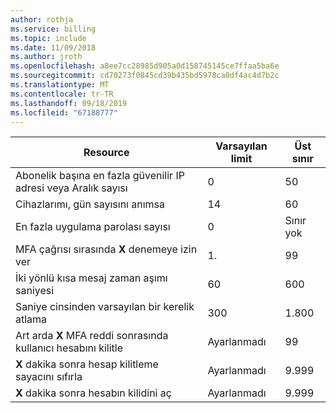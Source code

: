 ```yaml
---
author: rothja
ms.service: billing
ms.topic: include
ms.date: 11/09/2018
ms.author: jroth
ms.openlocfilehash: a8ee7cc28985d905a0d158745145ce7ffaa5ba6e
ms.sourcegitcommit: cd70273f0845cd39b435bd5978ca0df4ac4d7b2c
ms.translationtype: MT
ms.contentlocale: tr-TR
ms.lasthandoff: 09/18/2019
ms.locfileid: "67188777"
---
```

| Resource | Varsayılan limit | Üst sınır |
| --- | --- | --- |
| Abonelik başına en fazla güvenilir IP adresi veya</a> Aralık sayısı |0 |50 |
| Cihazlarımı, gün sayısını anımsa |14 |60 |
| En fazla uygulama parolası sayısı |0 |Sınır yok |
| MFA çağrısı sırasında **X** denemeye izin ver |1\. |99 |
| İki yönlü kısa mesaj zaman aşımı saniyesi |60 |600 |
| Saniye cinsinden varsayılan bir kerelik atlama |300 |1\.800 |
| Art arda **X** MFA reddi sonrasında kullanıcı hesabını kilitle |Ayarlanmadı |99 |
| **X** dakika sonra hesap kilitleme sayacını sıfırla |Ayarlanmadı |9\.999 |
| **X** dakika sonra hesabın kilidini aç |Ayarlanmadı |9\.999 |
